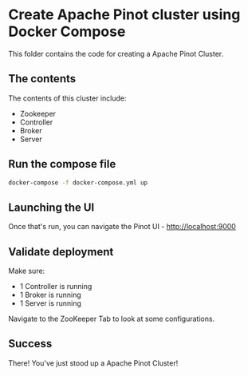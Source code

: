# Create Apache Pinot cluster using Docker Compose

This folder contains the code for creating a Apache Pinot Cluster.

## The contents

The contents of this cluster include:

- Zookeeper
- Controller
- Broker
- Server

## Run the compose file

``` bash
docker-compose -f docker-compose.yml up
```

## Launching the UI

Once that's run, you can navigate the Pinot UI - [http://localhost:9000](http://localhost:9000)

## Validate deployment

Make sure:

- 1 Controller is running
- 1 Broker is running
- 1 Server is running

Navigate to the ZooKeeper Tab to look at some configurations.

## Success

There! You've just stood up a Apache Pinot Cluster!

